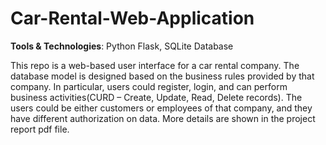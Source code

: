 # Car-Rental-Web-Application

**Tools & Technologies**: Python Flask, SQLite Database

This repo is a web-based user interface for a car rental company. The database model is designed based on the business rules provided by that company. In particular,	users could register, login, and can perform business activities(CURD – Create, Update, Read, Delete records). The users could be either	customers or employees of that company, and they have different authorization on data. More details are shown in the project report pdf file.

